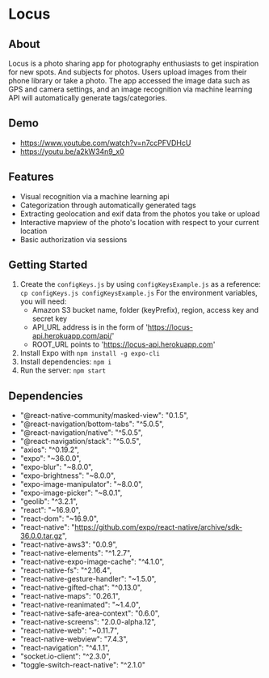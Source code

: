 Locus
=========

## About

Locus is a photo sharing app for photography enthusiasts to get inspiration for new spots. And subjects for photos. Users upload images from their phone library or take a photo. The app accessed the image data such as GPS and camera settings, and an image recognition via machine learning API will automatically generate tags/categories.

## Demo

- https://www.youtube.com/watch?v=n7ccPFVDHcU
- https://youtu.be/a2kW34n9_x0

## Features

- Visual recognition via a machine learning api
- Categorization through automatically generated tags
- Extracting geolocation and exif data from the photos you take or upload
- Interactive mapview of the photo's location with respect to your current location
- Basic authorization via sessions

## Getting Started

1. Create the `configKeys.js` by using `configKeysExample.js` as a reference: `cp configKeys.js configKeysExample.js`
   For the environment variables, you will need:
   - Amazon S3 bucket name, folder (keyPrefix), region, access key and secret key
   - API_URL address is in the form of 'https://locus-api.herokuapp.com/api/'
   - ROOT_URL points to 'https://locus-api.herokuapp.com'
2. Install Expo with `npm install -g expo-cli`
3. Install dependencies: `npm i`
4. Run the server: `npm start`

## Dependencies
   - "@react-native-community/masked-view": "0.1.5",
   - "@react-navigation/bottom-tabs": "^5.0.5",
   - "@react-navigation/native": "^5.0.5",
   - "@react-navigation/stack": "^5.0.5",
   - "axios": "^0.19.2",
   - "expo": "~36.0.0",
   - "expo-blur": "~8.0.0",
   - "expo-brightness": "~8.0.0",
   - "expo-image-manipulator": "~8.0.0",
   - "expo-image-picker": "~8.0.1",
   - "geolib": "^3.2.1",
   - "react": "~16.9.0",
   - "react-dom": "~16.9.0",
   - "react-native": "https://github.com/expo/react-native/archive/sdk-36.0.0.tar.gz",
   - "react-native-aws3": "0.0.9",
   - "react-native-elements": "^1.2.7",
   - "react-native-expo-image-cache": "^4.1.0",
   - "react-native-fs": "^2.16.4",
   - "react-native-gesture-handler": "~1.5.0",
   - "react-native-gifted-chat": "^0.13.0",
   - "react-native-maps": "0.26.1",
   - "react-native-reanimated": "~1.4.0",
   - "react-native-safe-area-context": "0.6.0",
   - "react-native-screens": "2.0.0-alpha.12",
   - "react-native-web": "~0.11.7",
   - "react-native-webview": "7.4.3",
   - "react-navigation": "^4.1.1",
   - "socket.io-client": "^2.3.0",
   - "toggle-switch-react-native": "^2.1.0"
